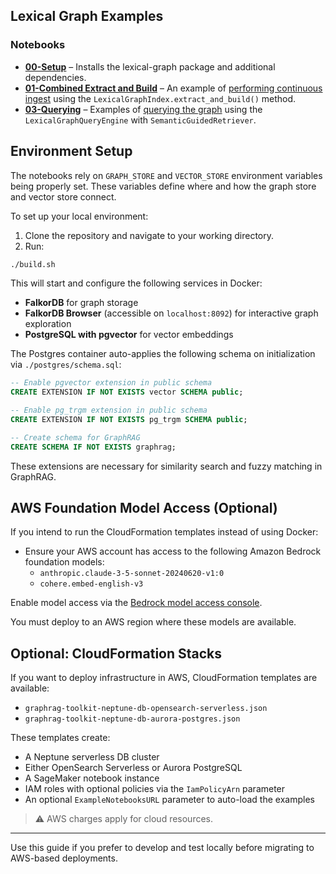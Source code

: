 ## Lexical Graph Examples

### Notebooks

  - [**00-Setup**](./notebooks/00-Setup.ipynb) – Installs the lexical-graph package and additional dependencies.
  - [**01-Combined Extract and Build**](./notebooks/01-Combined-Extract-and-Build.ipynb) – An example of [performing continuous ingest](../../docs/lexical-graph/indexing.md#continous-ingest) using the `LexicalGraphIndex.extract_and_build()` method.
  - [**03-Querying**](./notebooks/04-Querying.ipynb) – Examples of [querying the graph](../../docs/lexical-graph/querying.md) using the `LexicalGraphQueryEngine` with `SemanticGuidedRetriever`.
  
## Environment Setup

The notebooks rely on `GRAPH_STORE` and `VECTOR_STORE` environment variables being properly set. These variables define where and how the graph store and vector store connect.

To set up your local environment:

1. Clone the repository and navigate to your working directory.
2. Run:

```bash
./build.sh
```

This will start and configure the following services in Docker:

- **FalkorDB** for graph storage
- **FalkorDB Browser** (accessible on `localhost:8092`) for interactive graph exploration
- **PostgreSQL with pgvector** for vector embeddings

The Postgres container auto-applies the following schema on initialization via `./postgres/schema.sql`:

```sql
-- Enable pgvector extension in public schema
CREATE EXTENSION IF NOT EXISTS vector SCHEMA public;

-- Enable pg_trgm extension in public schema
CREATE EXTENSION IF NOT EXISTS pg_trgm SCHEMA public;

-- Create schema for GraphRAG
CREATE SCHEMA IF NOT EXISTS graphrag;
```

These extensions are necessary for similarity search and fuzzy matching in GraphRAG.

## AWS Foundation Model Access (Optional)

If you intend to run the CloudFormation templates instead of using Docker:

- Ensure your AWS account has access to the following Amazon Bedrock foundation models:
  - `anthropic.claude-3-5-sonnet-20240620-v1:0`
  - `cohere.embed-english-v3`

Enable model access via the [Bedrock model access console](https://docs.aws.amazon.com/bedrock/latest/userguide/model-access.html).

You must deploy to an AWS region where these models are available.

## Optional: CloudFormation Stacks

If you want to deploy infrastructure in AWS, CloudFormation templates are available:

- `graphrag-toolkit-neptune-db-opensearch-serverless.json`
- `graphrag-toolkit-neptune-db-aurora-postgres.json`

These templates create:

- A Neptune serverless DB cluster
- Either OpenSearch Serverless or Aurora PostgreSQL
- A SageMaker notebook instance
- IAM roles with optional policies via the `IamPolicyArn` parameter
- An optional `ExampleNotebooksURL` parameter to auto-load the examples

> ⚠️ AWS charges apply for cloud resources.

---

Use this guide if you prefer to develop and test locally before migrating to AWS-based deployments.